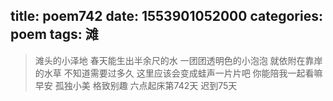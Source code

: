 title: poem742
date: 1553901052000
categories: poem
tags: 滩
---
> 滩头的小泽地
春天能生出半余尺的水
一团团透明色的小泡泡
就依附在靠岸的水草
不知道需要过多久
这里应该会变成蛙声一片片吧
你能陪我一起看嘛
早安
孤独小美
格致别趣
六点起床第742天 迟到75天